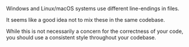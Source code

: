 Windows and Linux/macOS systems use different line-endings in files.

It seems like a good idea not to mix these in the same codebase.

While this is not necessarily a concern for the correctness of your code,
you should use a consistent style throughout your codebase.
